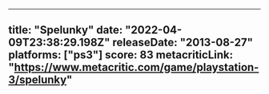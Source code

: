 
---
title: "Spelunky"
date: "2022-04-09T23:38:29.198Z"
releaseDate: "2013-08-27"
platforms: ["ps3"]
score: 83
metacriticLink: "https://www.metacritic.com/game/playstation-3/spelunky"
---
